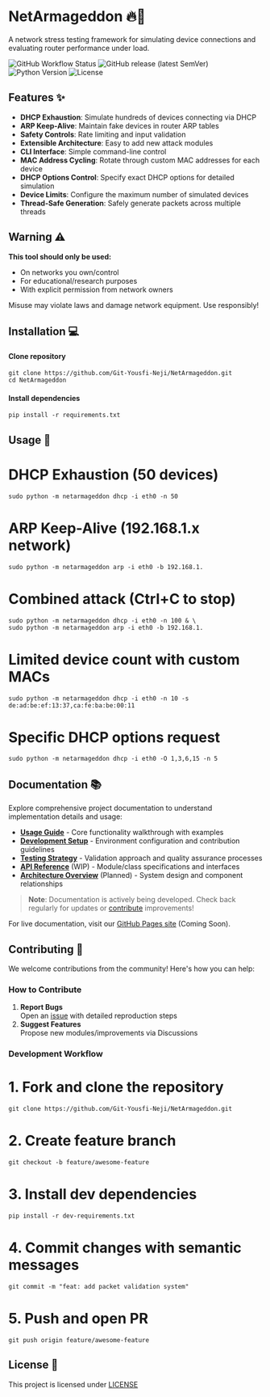 # NetArmageddon 🔥📡

A network stress testing framework for simulating device connections and evaluating router performance under load.

![GitHub Workflow Status](https://img.shields.io/github/actions/workflow/status/Git-Yousfi-Neji/NetArmageddon/tests.yml?branch=master)
![GitHub release (latest SemVer)](https://img.shields.io/github/v/release/Git-Yousfi-Neji/NetArmageddon)
![Python Version](https://img.shields.io/badge/python-3.10%2B-blue)
![License](https://img.shields.io/badge/license-GPL--3.0-important)

## Features ✨

- **DHCP Exhaustion**: Simulate hundreds of devices connecting via DHCP
- **ARP Keep-Alive**: Maintain fake devices in router ARP tables
- **Safety Controls**: Rate limiting and input validation
- **Extensible Architecture**: Easy to add new attack modules
- **CLI Interface**: Simple command-line control
- **MAC Address Cycling**: Rotate through custom MAC addresses for each device
- **DHCP Options Control**: Specify exact DHCP options for detailed simulation
- **Device Limits**: Configure the maximum number of simulated devices
- **Thread-Safe Generation**: Safely generate packets across multiple threads

## Warning ⚠️

**This tool should only be used:**
- On networks you own/control
- For educational/research purposes
- With explicit permission from network owners

Misuse may violate laws and damage network equipment. Use responsibly!

## Installation 💻

#### Clone repository
```
git clone https://github.com/Git-Yousfi-Neji/NetArmageddon.git
cd NetArmageddon
```

#### Install dependencies
```
pip install -r requirements.txt
```

## Usage 🚀

# DHCP Exhaustion (50 devices)
```
sudo python -m netarmageddon dhcp -i eth0 -n 50
```

# ARP Keep-Alive (192.168.1.x network)
```
sudo python -m netarmageddon arp -i eth0 -b 192.168.1.
```

# Combined attack (Ctrl+C to stop)
```
sudo python -m netarmageddon dhcp -i eth0 -n 100 & \
sudo python -m netarmageddon arp -i eth0 -b 192.168.1.
```

# Limited device count with custom MACs
```
sudo python -m netarmageddon dhcp -i eth0 -n 10 -s de:ad:be:ef:13:37,ca:fe:ba:be:00:11
```

# Specific DHCP options request
```
sudo python -m netarmageddon dhcp -i eth0 -O 1,3,6,15 -n 5
```

## Documentation 📚

Explore comprehensive project documentation to understand implementation details and usage:

- **[Usage Guide](docs/usage.md)** - Core functionality walkthrough with examples  
- **[Development Setup](docs/development.md)** - Environment configuration and contribution guidelines  
- **[Testing Strategy](docs/testing.md)** - Validation approach and quality assurance processes  
- **[API Reference](docs/api.md)** (WIP) - Module/class specifications and interfaces  
- **[Architecture Overview](docs/architecture.md)** (Planned) - System design and component relationships  

> **Note**: Documentation is actively being developed. Check back regularly for updates or [contribute](CONTRIBUTING.md) improvements!

For live documentation, visit our [GitHub Pages site](https://git-yousfi-neji.github.io/NetArmageddon/) (Coming Soon).

## Contributing 🤝

We welcome contributions from the community! Here's how you can help:

### How to Contribute
1. **Report Bugs**  
   Open an [issue](https://github.com/Git-Yousfi-Neji/NetArmageddon/issues) with detailed reproduction steps
2. **Suggest Features**  
   Propose new modules/improvements via Discussions

### Development Workflow

# 1. Fork and clone the repository
```
git clone https://github.com/Git-Yousfi-Neji/NetArmageddon.git
```
# 2. Create feature branch
```
git checkout -b feature/awesome-feature
```
# 3. Install dev dependencies
```
pip install -r dev-requirements.txt
```
# 4. Commit changes with semantic messages
```
git commit -m "feat: add packet validation system"
```
# 5. Push and open PR
```
git push origin feature/awesome-feature
```

## License 📜
This project is licensed under [LICENSE](LICENSE)